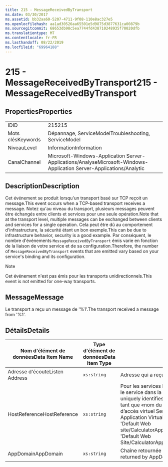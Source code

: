 ```yaml
---
title: 215 - MessageReceivedByTransport
ms.date: 03/30/2017
ms.assetid: bb32aa60-5207-4711-9f08-110e8ac327e5
ms.openlocfilehash: aa1ad30526aa65501e5d9875d3877631ca00879b
ms.sourcegitcommit: 68653db98c5ea7744fd438710248935f70020dfb
ms.translationtype: MT
ms.contentlocale: fr-FR
ms.lasthandoff: 08/22/2019
ms.locfileid: "69964188"
---
```

# <a name="215---messagereceivedbytransport"></a><span data-ttu-id="58f94-102">215 - MessageReceivedByTransport</span><span class="sxs-lookup"><span data-stu-id="58f94-102">215 - MessageReceivedByTransport</span></span>
## <a name="properties"></a><span data-ttu-id="58f94-103">Properties</span><span class="sxs-lookup"><span data-stu-id="58f94-103">Properties</span></span>  
  
|||  
|-|-|  
|<span data-ttu-id="58f94-104">ID</span><span class="sxs-lookup"><span data-stu-id="58f94-104">ID</span></span>|<span data-ttu-id="58f94-105">215</span><span class="sxs-lookup"><span data-stu-id="58f94-105">215</span></span>|  
|<span data-ttu-id="58f94-106">Mots clés</span><span class="sxs-lookup"><span data-stu-id="58f94-106">Keywords</span></span>|<span data-ttu-id="58f94-107">Dépannage, ServiceModel</span><span class="sxs-lookup"><span data-stu-id="58f94-107">Troubleshooting, ServiceModel</span></span>|  
|<span data-ttu-id="58f94-108">Niveau</span><span class="sxs-lookup"><span data-stu-id="58f94-108">Level</span></span>|<span data-ttu-id="58f94-109">Information</span><span class="sxs-lookup"><span data-stu-id="58f94-109">Information</span></span>|  
|<span data-ttu-id="58f94-110">Canal</span><span class="sxs-lookup"><span data-stu-id="58f94-110">Channel</span></span>|<span data-ttu-id="58f94-111">Microsoft-Windows-Application Server-Applications/Analyse</span><span class="sxs-lookup"><span data-stu-id="58f94-111">Microsoft-Windows-Application Server-Applications/Analytic</span></span>|  
  
## <a name="description"></a><span data-ttu-id="58f94-112">Description</span><span class="sxs-lookup"><span data-stu-id="58f94-112">Description</span></span>  
 <span data-ttu-id="58f94-113">Cet événement se produit lorsqu'un transport basé sur TCP reçoit un message.</span><span class="sxs-lookup"><span data-stu-id="58f94-113">This event occurs when a TCP-based transport receives a message.</span></span> <span data-ttu-id="58f94-114">Notez qu'au niveau du transport, plusieurs messages peuvent être échangés entre clients et services pour une seule opération.</span><span class="sxs-lookup"><span data-stu-id="58f94-114">Note that at the transport level, multiple messages can be exchanged between clients and services for a single operation.</span></span> <span data-ttu-id="58f94-115">Cela peut être dû au comportement d'infrastructure, la sécurité étant un bon exemple.</span><span class="sxs-lookup"><span data-stu-id="58f94-115">This can be due to infrastructure behavior, security is a good example.</span></span> <span data-ttu-id="58f94-116">Par conséquent, le nombre d'événements `MessageReceivedByTransport` émis varie en fonction de la liaison de votre service et de sa configuration.</span><span class="sxs-lookup"><span data-stu-id="58f94-116">Therefore, the number of `MessageReceivedByTransport` events that are emitted vary based on your service's binding and its configuration.</span></span>  
  
> [!NOTE]
> <span data-ttu-id="58f94-117">Cet événement n'est pas émis pour les transports unidirectionnels.</span><span class="sxs-lookup"><span data-stu-id="58f94-117">This event is not emitted for one-way transports.</span></span>  
  
## <a name="message"></a><span data-ttu-id="58f94-118">Message</span><span class="sxs-lookup"><span data-stu-id="58f94-118">Message</span></span>  
 <span data-ttu-id="58f94-119">Le transport a reçu un message de '%1'.</span><span class="sxs-lookup"><span data-stu-id="58f94-119">The transport received a message from '%1'.</span></span>  
  
## <a name="details"></a><span data-ttu-id="58f94-120">Détails</span><span class="sxs-lookup"><span data-stu-id="58f94-120">Details</span></span>  
  
|<span data-ttu-id="58f94-121">Nom d'élément de données</span><span class="sxs-lookup"><span data-stu-id="58f94-121">Data Item Name</span></span>|<span data-ttu-id="58f94-122">Type d'élément de données</span><span class="sxs-lookup"><span data-stu-id="58f94-122">Data Item Type</span></span>|<span data-ttu-id="58f94-123">Description</span><span class="sxs-lookup"><span data-stu-id="58f94-123">Description</span></span>|  
|--------------------|--------------------|-----------------|  
|<span data-ttu-id="58f94-124">Adresse d'écoute</span><span class="sxs-lookup"><span data-stu-id="58f94-124">Listen Address</span></span>|`xs:string`|<span data-ttu-id="58f94-125">Adresse qui a reçu le message.</span><span class="sxs-lookup"><span data-stu-id="58f94-125">The address that received the message.</span></span>|  
|<span data-ttu-id="58f94-126">HostReference</span><span class="sxs-lookup"><span data-stu-id="58f94-126">HostReference</span></span>|`xs:string`|<span data-ttu-id="58f94-127">Pour les services hébergés par le Web, ce champ identifie de manière unique le service dans la hiérarchie Web.</span><span class="sxs-lookup"><span data-stu-id="58f94-127">For Web-hosted services, this field uniquely identifies the service in the Web hierarchy.</span></span> <span data-ttu-id="58f94-128">Son format est défini en tant que «nom du site Web&#124;chemin d’accès&#124;virtuel du service de chemin d’accès virtuel ServiceName».</span><span class="sxs-lookup"><span data-stu-id="58f94-128">Its format is defined as 'Web Site Name Application Virtual Path&#124;Service Virtual Path&#124;ServiceName'.</span></span> <span data-ttu-id="58f94-129">Exemple : 'Default Web site/CalculatorApplication&#124;/CalculatorService.svc&#124;CalculatorService'.</span><span class="sxs-lookup"><span data-stu-id="58f94-129">Example: 'Default Web Site/CalculatorApplication&#124;/CalculatorService.svc&#124;CalculatorService'.</span></span>|  
|<span data-ttu-id="58f94-130">AppDomain</span><span class="sxs-lookup"><span data-stu-id="58f94-130">AppDomain</span></span>|`xs:string`|<span data-ttu-id="58f94-131">Chaîne retournée par AppDomain.CurrentDomain.FriendlyName.</span><span class="sxs-lookup"><span data-stu-id="58f94-131">The string returned by AppDomain.CurrentDomain.FriendlyName.</span></span>|

